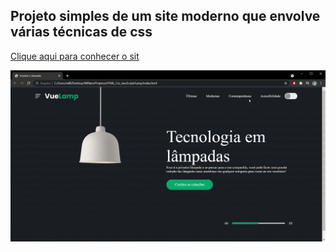 ## Projeto simples de um site moderno que envolve várias técnicas de css

[Clique aqui para conhecer o sit](ehttps://williamcs1400.github.io/HTML-CSS-JavaScript/)

![](images/site.gif)